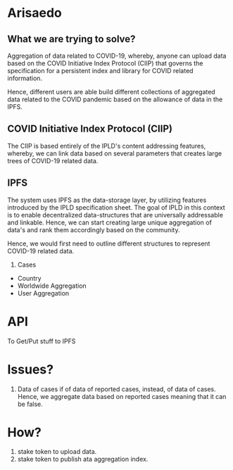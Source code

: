 # Arisaedo

## What we are trying to solve?
Aggregation of data related to COVID-19, whereby, anyone can upload data based on the COVID Initiative Index Protocol (CIIP) that governs the specification for a persistent index and library for COVID related information.

Hence, different users are able build different collections of aggregated data related to the COVID pandemic based on the allowance of data in the IPFS.

## COVID Initiative Index Protocol (CIIP)
The CIIP is based entirely of the IPLD's content addressing features, whereby, we can link data based on several parameters that creates large trees of COVID-19 related data.

## IPFS
The system uses IPFS as the data-storage layer, by utilizing features introduced by the IPLD specification sheet. The goal of IPLD in this context is to enable decentralized data-structures that are universally addressable and linkable. Hence, we can start creating large unique aggregation of data's and rank them accordingly based on the community.

Hence, we would first need to outline different structures to represent COVID-19 related data.
1. Cases
  - Country
  - Worldwide Aggregation
  - User Aggregation

# API
To Get/Put stuff to IPFS

# Issues?
1. Data of cases if of data of reported cases, instead, of data of cases. Hence, we aggregate data based on reported cases meaning that it can be false.

# How?
1. stake token to upload data.
2. stake token to publish ata aggregation index.
